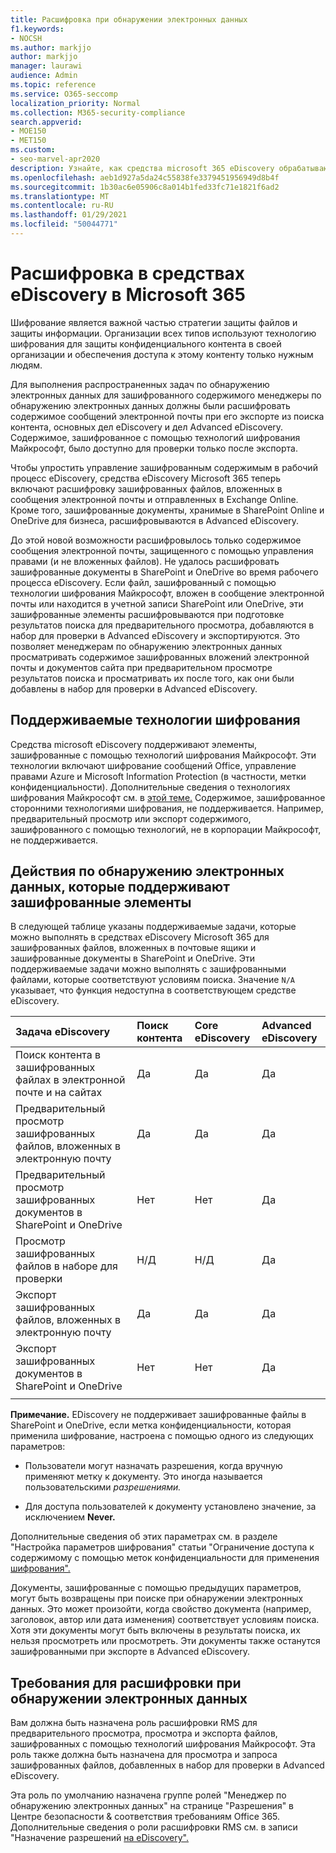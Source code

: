 ```yaml
---
title: Расшифровка при обнаружении электронных данных
f1.keywords:
- NOCSH
ms.author: markjjo
author: markjjo
manager: laurawi
audience: Admin
ms.topic: reference
ms.service: O365-seccomp
localization_priority: Normal
ms.collection: M365-security-compliance
search.appverid:
- MOE150
- MET150
ms.custom:
- seo-marvel-apr2020
description: Узнайте, как средства microsoft 365 eDiscovery обрабатывают зашифрованные документы, вложенные в сообщения электронной почты и хранимые в SharePoint Online и OneDrive для бизнеса.
ms.openlocfilehash: aeb1d927a5da24c55838fe3379451956949d8b4f
ms.sourcegitcommit: 1b30ac6e05906c8a014b1fed33fc71e1821f6ad2
ms.translationtype: MT
ms.contentlocale: ru-RU
ms.lasthandoff: 01/29/2021
ms.locfileid: "50044771"
---
```

# <a name="decryption-in-microsoft-365-ediscovery-tools"></a>Расшифровка в средствах eDiscovery в Microsoft 365

Шифрование является важной частью стратегии защиты файлов и защиты информации. Организации всех типов используют технологию шифрования для защиты конфиденциального контента в своей организации и обеспечения доступа к этому контенту только нужным людям.

Для выполнения распространенных задач по обнаружению электронных данных для зашифрованного содержимого менеджеры по обнаружению электронных данных должны были расшифровать содержимое сообщений электронной почты при его экспорте из поиска контента, основных дел eDiscovery и дел Advanced eDiscovery. Содержимое, зашифрованное с помощью технологий шифрования Майкрософт, было доступно для проверки только после экспорта.

Чтобы упростить управление зашифрованным содержимым в рабочий процесс eDiscovery, средства eDiscovery Microsoft 365 теперь включают расшифровку зашифрованных файлов, вложенных в сообщения электронной почты и отправленных в Exchange Online. Кроме того, зашифрованные документы, хранимые в SharePoint Online и OneDrive для бизнеса, расшифровываются в Advanced eDiscovery. 

До этой новой возможности расшифровылось только содержимое сообщения электронной почты, защищенного с помощью управления правами (и не вложенных файлов). Не удалось расшифровать зашифрованные документы в SharePoint и OneDrive во время рабочего процесса eDiscovery. Если файл, зашифрованный с помощью технологии шифрования Майкрософт, вложен в сообщение электронной почты или находится в учетной записи SharePoint или OneDrive, эти зашифрованные элементы расшифровываются при подготовке результатов поиска для предварительного просмотра, добавляются в набор для проверки в Advanced eDiscovery и экспортируются. Это позволяет менеджерам по обнаружению электронных данных просматривать содержимое зашифрованных вложений электронной почты и документов сайта при предварительном просмотре результатов поиска и просматривать их после того, как они были добавлены в набор для проверки в Advanced eDiscovery.

## <a name="supported-encryption-technologies"></a>Поддерживаемые технологии шифрования

Средства microsoft eDiscovery поддерживают элементы, зашифрованные с помощью технологий шифрования Майкрософт. Эти технологии включают шифрование сообщений Office, управление правами Azure и Microsoft Information Protection (в частности, метки конфиденциальности). Дополнительные сведения о технологиях шифрования Майкрософт см. в [этой теме.](encryption.md) Содержимое, зашифрованное сторонними технологиями шифрования, не поддерживается. Например, предварительный просмотр или экспорт содержимого, зашифрованного с помощью технологий, не в корпорации Майкрософт, не поддерживается.

## <a name="ediscovery-activities-that-support-encrypted-items"></a>Действия по обнаружению электронных данных, которые поддерживают зашифрованные элементы

В следующей таблице указаны поддерживаемые задачи, которые можно выполнять в средствах eDiscovery Microsoft 365 для зашифрованных файлов, вложенных в почтовые ящики и зашифрованные документы в SharePoint и OneDrive. Эти поддерживаемые задачи можно выполнять с зашифрованными файлами, которые соответствуют условиям поиска. Значение `N/A` указывает, что функция недоступна в соответствующем средстве eDiscovery.

|Задача eDiscovery  |Поиск контента  |Core eDiscovery  |Advanced eDiscovery  |
|:---------|:---------|:---------|:---------|
|Поиск контента в зашифрованных файлах в электронной почте и на сайтах     |Да      |Да      |Да      |
|Предварительный просмотр зашифрованных файлов, вложенных в электронную почту     |Да      |Да     |Да       |
|Предварительный просмотр зашифрованных документов в SharePoint и OneDrive|Нет      |Нет    |Да       |
|Просмотр зашифрованных файлов в наборе для проверки    |Н/Д      |Н/Д        | Да        |
|Экспорт зашифрованных файлов, вложенных в электронную почту    |Да       |Да  |Да    |
|Экспорт зашифрованных документов в SharePoint и OneDrive    |Нет       |Нет  |Да    |
|||||

**Примечание.** EDiscovery не поддерживает зашифрованные файлы в SharePoint и OneDrive, если метка конфиденциальности, которая применила шифрование, настроена с помощью одного из следующих параметров:

- Пользователи могут назначать разрешения, когда вручную применяют метку к документу. Это иногда называется пользовательскими *разрешениями.*<br/>

- Для доступа пользователей к документу установлено значение, за исключением **Never.**

Дополнительные сведения об этих параметрах см. в разделе "Настройка параметров шифрования" статьи "Ограничение доступа к содержимому с помощью меток конфиденциальности для применения [шифрования".](encryption-sensitivity-labels.md#configure-encryption-settings)

Документы, зашифрованные с помощью предыдущих параметров, могут быть возвращены при поиске при обнаружении электронных данных. Это может произойти, когда свойство документа (например, заголовок, автор или дата изменения) соответствует условиям поиска. Хотя эти документы могут быть включены в результаты поиска, их нельзя просмотреть или просмотреть. Эти документы также останутся зашифрованными при экспорте в Advanced eDiscovery.

## <a name="requirements-for-decryption-in-ediscovery"></a>Требования для расшифровки при обнаружении электронных данных

Вам должна быть назначена роль расшифровки RMS для предварительного просмотра, просмотра и экспорта файлов, зашифрованных с помощью технологий шифрования Майкрософт. Эта роль также должна быть назначена для просмотра и запроса зашифрованных файлов, добавленных в набор для проверки в Advanced eDiscovery.

Эта роль по умолчанию назначена группе ролей "Менеджер  по обнаружению электронных данных" на странице "Разрешения" в Центре безопасности & соответствия требованиям Office 365. Дополнительные сведения о роли расшифровки RMS см. в записи "Назначение разрешений [на eDiscovery".](assign-ediscovery-permissions.md#rms-decrypt)
